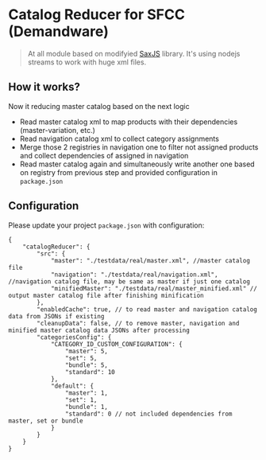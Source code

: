 # Catalog Reducer for SFCC (Demandware)

>At all module based on modifyied [SaxJS](https://www.npmjs.com/package/sax) library. It's using nodejs streams to work with huge xml files.

## How it works?

Now it reducing master catalog based on the next logic
- Read master catalog xml to map products with their dependencies (master-variation, etc.)
- Read navigation catalog xml to collect category assignments
- Merge those 2 registries in navigation one to filter not assigned products and collect dependencies of assigned in navigation
- Read master catalog again and simultaneously write another one based on registry from previous step and provided configuration in `package.json`

## Configuration

Please update your project `package.json` with configuration:

```
{
    "catalogReducer": {
        "src": {
            "master": "./testdata/real/master.xml", //master catalog file
            "navigation": "./testdata/real/navigation.xml", //navigation catalog file, may be same as master if just one catalog
            "minifiedMaster": "./testdata/real/master_minified.xml" // output master catalog file after finishing minification
        },
        "enabledCache": true, // to read master and navigation catalog data from JSONs if existing
        "cleanupData": false, // to remove master, navigation and minified master catalog data JSONs after processing 
        "categoriesConfig": {
            "CATEGORY_ID_CUSTOM_CONFIGURATION": {
                "master": 5,
                "set": 5,
                "bundle": 5,
                "standard": 10
            },
            "default": {
                "master": 1,
                "set": 1,
                "bundle": 1,
                "standard": 0 // not included dependencies from master, set or bundle
            }
        }
    }
}
```